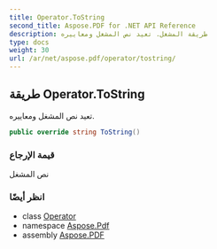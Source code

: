 ```yaml
---
title: Operator.ToString
second_title: Aspose.PDF for .NET API Reference
description: طريقة المشغل. تعيد نص المشغل ومعاييره
type: docs
weight: 30
url: /ar/net/aspose.pdf/operator/tostring/
---
```

## طريقة Operator.ToString

تعيد نص المشغل ومعاييره.

```csharp
public override string ToString()
```

### قيمة الإرجاع

نص المشغل

### انظر أيضًا

* class [Operator](../)
* namespace [Aspose.Pdf](../../../aspose.pdf/)
* assembly [Aspose.PDF](../../../)